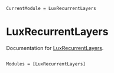 ```@meta
CurrentModule = LuxRecurrentLayers
```

# LuxRecurrentLayers

Documentation for [LuxRecurrentLayers](https://github.com/MartinuzziFrancesco/LuxRecurrentLayers.jl).

```@index
```

```@autodocs
Modules = [LuxRecurrentLayers]
```
